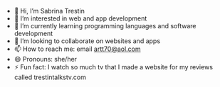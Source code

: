 - 👋 Hi, I’m Sabrina Trestin
- 👀 I’m interested in web and app development
- 🌱 I’m currently learning programming languages and software development
- 💞️ I’m looking to collaborate on websites and apps
- 📫 How to reach me: email artt70@aol.com
- 😄 Pronouns: she/her
- ⚡ Fun fact: I watch so much tv that I made a website for my reviews called trestintalkstv.com

<!---
SabTrest/SabTrest is a ✨ special ✨ repository because its `README.md` (this file) appears on your GitHub profile.
You can click the Preview link to take a look at your changes.
--->

